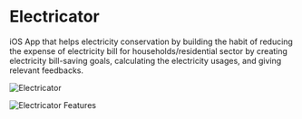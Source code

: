 # Electricator
iOS App that helps electricity conservation by building the habit of reducing the expense of electricity bill for households/residential sector by creating electricity bill-saving goals, calculating the electricity usages, and giving relevant feedbacks. 

![Electricator](https://user-images.githubusercontent.com/81685870/139570888-656ba5b5-94c5-4937-89bf-a330f0090414.png)

![Electricator Features](https://user-images.githubusercontent.com/81685870/139570900-04219453-de94-4fbe-9522-4c3ac2e6ef6a.png)
